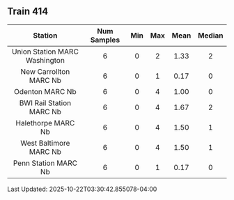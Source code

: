 ## Train 414

| Station | Num Samples | Min | Max | Mean | Median |
| :-----: | :---------: | :-: | :-: | :--: | :----: |
| Union Station MARC Washington | 6 | 0 | 2 | 1.33 | 2 |
| New Carrollton MARC Nb | 6 | 0 | 1 | 0.17 | 0 |
| Odenton MARC Nb | 6 | 0 | 4 | 1.00 | 0 |
| BWI Rail Station MARC Nb | 6 | 0 | 4 | 1.67 | 2 |
| Halethorpe MARC Nb | 6 | 0 | 4 | 1.50 | 1 |
| West Baltimore MARC Nb | 6 | 0 | 4 | 1.50 | 1 |
| Penn Station MARC Nb | 6 | 0 | 1 | 0.17 | 0 |


Last Updated: 2025-10-22T03:30:42.855078-04:00